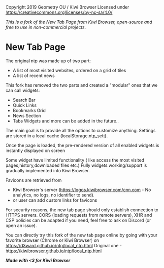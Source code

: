 Copyright 2019 Geometry OU / Kiwi Browser
Licensed under https://creativecommons.org/licenses/by-nc-sa/4.0/


*This is a fork of the New Tab Page from Kiwi Browser, open-source and free to use in non-commercial projects.*

# New Tab Page
The  original ntp  was made up of two part:
 - A list of most visited websites, ordered on a grid of tiles
 - A list of recent news

This fork has removed the two parts and created a "modular" ones that we can call widgets:
- Search Bar
- Quick Links
- Bookmarks Grid
- News Section
- Tabs Widgets
and more can be added in the future..

The main goal is to provide all the options to customize anything.
Settings are stored in a local cache (localStorage.ntp_sett).

Once the page is loaded, the pre-rendered version of all enabled widgets is instantly displayed on screen 

Some widget have limited functionality ( like access the most visited pages,history,downloaded files etc.)
Fully widgets working/support is gradually implemented into Kiwi Browser.

Favicons are retrieved from 
- Kiwi Browser's server (https://logos.kiwibrowser.com/cnn.com - No analytics, no logs, no identifier to send).
- or user can add custom links for favicons

For security reasons, the new tab page should only establish connection to HTTPS servers.
CORS (loading requests from remote servers), XHR and CSP policies can be adapted if you need, feel free to ask on Discord (or open an issue).


You can directly try this fork of the new tab page online by going with your favorite browser (Chrome or Kiwi Browser) on https://d3ward.github.io/ntp/local_ntp.html 
Original one - https://kiwibrowser.github.io/ntp/local_ntp.html 

*__Made with <3 for Kiwi Browser__*

